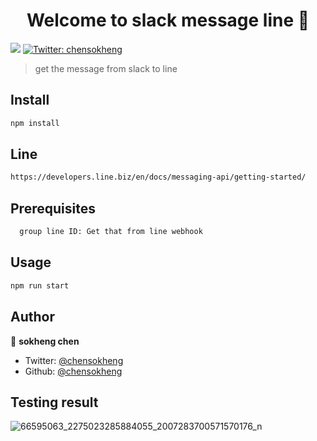 <h1 align="center">Welcome to slack message line 👋</h1>
<p>
  <img src="https://img.shields.io/badge/version-1.0.0-blue.svg?cacheSeconds=2592000" />
  <a href="https://twitter.com/chensokheng">
    <img alt="Twitter: chensokheng" src="https://img.shields.io/twitter/follow/chensokheng.svg?style=social" target="_blank" />
  </a>
</p>

> get the message from slack to line

## Install

```sh
npm install
```
## Line
```sh
https://developers.line.biz/en/docs/messaging-api/getting-started/
```

## Prerequisites
```sh
  group line ID: Get that from line webhook
```

## Usage

```sh
npm run start
```

## Author

👤 **sokheng chen**

* Twitter: [@chensokheng](https://twitter.com/chensokheng)
* Github: [@chensokheng](https://github.com/chensokheng)

## Testing result 
![66595063_2275023285884055_2007283700571570176_n](https://user-images.githubusercontent.com/47372923/60949346-303b0a00-a31f-11e9-929a-cb8a0dea31fe.jpg)

